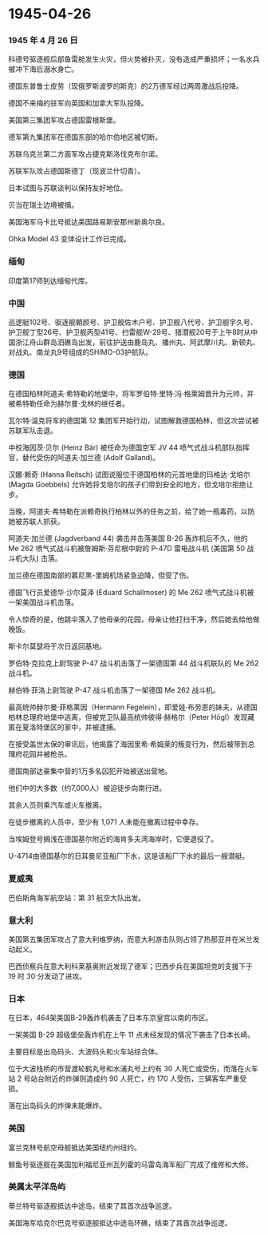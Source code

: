 # 1945-04-26

### 1945 年 4 月 26 日

科德号驱逐舰后部鱼雷舱发生火灾，但火势被扑灭，没有造成严重损坏；一名水兵被冲下海后溺水身亡。

德国东普鲁士皮劳（现俄罗斯波罗的斯克）的2万德军经过两周激战后投降。

德国不来梅的驻军向英国和加拿大军队投降。

美国第三集团军攻占德国雷根斯堡。

德军第九集团军在德国东部的哈尔伯地区被切断。

苏联乌克兰第二方面军攻占捷克斯洛伐克布尔诺。

苏联军队攻占德国斯德丁（现波兰什切青）。

日本试图与苏联谈判以保持友好地位。

贝当在瑞士边境被捕。

美国海军马卡比号抵达美国路易斯安那州新奥尔良。

Ohka Model 43 变体设计工作已完成。

### 缅甸

印度第17师到达缅甸代库。

### 中国

巡逻艇102号、驱逐舰朝颜号、护卫舰佐木户号、护卫舰八代号、护卫舰宇久号、护卫舰丁型26号、护卫舰丙型41号、扫雷舰W-29号、猎潜舰20号于上午8时从中国浙江舟山群岛泗礁岛出发，前往护送由鹿岛丸、播州丸、阿武摩川丸、新顿丸、对战丸、南龙丸9号组成的SHIMO-03护航队。

### 德国

在德国柏林阿道夫·希特勒的地堡中，将军罗伯特·里特·冯·格莱姆晋升为元帅，并被希特勒任命为赫尔曼·戈林的继任者。

瓦尔特·温克将军的德国第 12
集团军开始行动，试图解救德国柏林，但这次尝试被苏联军队击退。

中校海因茨·贝尔 (Heinz Bär) 被任命为德国空军 JV 44
喷气式战斗机部队指挥官，替代受伤的阿道夫·加兰德 (Adolf Galland)。

汉娜·赖奇 (Hanna Reitsch) 试图说服位于德国柏林的元首地堡的玛格达·戈培尔
(Magda Goebbels)
允许她将戈培尔的孩子们带到安全的地方，但戈培尔拒绝让步。

当晚，阿道夫·希特勒在派赖奇执行柏林以外的任务之前，给了她一瓶毒药，以防她被苏联人抓获。

阿道夫·加兰德 (Jagdverband 44) 袭击并击落美国 B-26 轰炸机后不久，他的 Me
262 喷气式战斗机被詹姆斯·芬尼根中尉的 P-47D 雷电战斗机 (美国第 50
战斗机大队) 击落。

加兰德在德国南部的慕尼黑-里姆机场紧急迫降，但受了伤。

德国飞行员爱德华·沙尔莫泽 (Eduard Schallmoser) 的 Me 262
喷气式战斗机被一架美国战斗机击落。

令人惊奇的是，他跳伞落入了他母亲的花园，母亲让他打扫干净，然后她去给他做晚饭。

斯卡尔莫瑟将于次日返回基地。

罗伯特·克拉克上尉驾驶 P-47 战斗机击落了一架德国第 44 战斗机联队的 Me 262
战斗机。

赫伯特·菲洛上尉驾驶 P-47 战斗机击落了一架德国 Me 262 战斗机。

最高统帅赫尔曼·菲格莱因（Hermann
Fegelein），即爱娃·布劳恩的妹夫，从德国柏林总理府地堡中逃离，但被党卫队最高统帅彼得·赫格尔（Peter
Högl）发现藏匿在夏洛特堡区的家中，并被逮捕。

在接受盖世太保的审讯后，他揭露了海因里希·希姆莱的叛变行为，然后被带到总理府花园并被枪杀。

德国南部达豪集中营的1万多名囚犯开始被送出营地。

他们中的大多数（约7,000人）被迫徒步向南行进。

其余人员则乘汽车或火车撤离。

在徒步撤离的人员中，至少有 1,071 人未能在撤离过程中幸存。

当埃姆登号搁浅在德国基尔附近的海肯多夫湾海岸时，它便退役了。

U-4714由德国基尔的日耳曼尼亚船厂下水，这是该船厂下水的最后一艘潜艇。

### 夏威夷

巴伯斯角海军航空站：第 31 航空大队出发。

### 意大利

美国第五集团军攻占了意大利维罗纳，而意大利游击队则占领了热那亚并在米兰发动起义。

巴西侦察兵在意大利科莱基奥附近发现了德军；巴西步兵在美国坦克的支援下于
19 时 30 分发动了进攻。

### 日本

在日本，464架美国B-29轰炸机袭击了日本东京皇宫以南的市区。

一架美国 B-29 超级堡垒轰炸机在上午 11 点未经发现的情况下袭击了日本长崎。

主要目标是出岛码头、大波码头和火车站综合体。

位于大波栈桥的市营渡轮鹤丸号和水浦丸号上约有 30
人死亡或受伤，而落在火车站 2 号站台附近的炸弹则造成约 90 人死亡，约 170
人受伤，三辆客车严重受损。

落在出岛码头的炸弹未能爆炸。

### 美国

富兰克林号航空母舰抵达美国纽约州纽约。

鲸鱼号驱逐舰在美国加利福尼亚州瓦列霍的马雷岛海军船厂完成了维修和大修。

### 美属太平洋岛屿

蒂兰特号驱逐舰抵达中途岛，结束了其首次战争巡逻。

美国海军哈克尔巴克号驱逐舰抵达中途岛环礁，结束了其首次战争巡逻。
